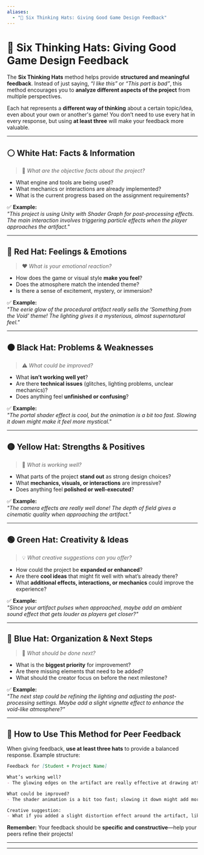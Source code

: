 ```yaml
---
aliases:
  - "🎩 Six Thinking Hats: Giving Good Game Design Feedback"
---
```

# 🎩 Six Thinking Hats: Giving Good Game Design Feedback

The **Six Thinking Hats** method helps provide **structured and meaningful feedback**. Instead of just saying, _“I like this”_ or _“This part is bad”_, this method encourages you to **analyze different aspects of the project** from multiple perspectives.

Each hat represents a **different way of thinking** about a certain topic/idea, even about your own or another's game! You don’t need to use every hat in every response, but using **at least three** will make your feedback more valuable.

---

## ⚪ **White Hat: Facts & Information**

> 🧐 _What are the objective facts about the project?_

- What engine and tools are being used?
- What mechanics or interactions are already implemented?
- What is the current progress based on the assignment requirements?

✅ **Example:**  
_"This project is using Unity with Shader Graph for post-processing effects. The main interaction involves triggering particle effects when the player approaches the artifact."_

---

## 🔴 **Red Hat: Feelings & Emotions**

> ❤️ _What is your emotional reaction?_

- How does the game or visual style **make you feel**?
- Does the atmosphere match the intended theme?
- Is there a sense of excitement, mystery, or immersion?

✅ **Example:**  
_"The eerie glow of the procedural artifact really sells the ‘Something from the Void’ theme! The lighting gives it a mysterious, almost supernatural feel."_

---

## ⚫ **Black Hat: Problems & Weaknesses**

> ⚠️ _What could be improved?_

- What **isn’t working well yet**?
- Are there **technical issues** (glitches, lighting problems, unclear mechanics)?
- Does anything feel **unfinished or confusing**?

✅ **Example:**  
_"The portal shader effect is cool, but the animation is a bit too fast. Slowing it down might make it feel more mystical."_

---

## 🟡 **Yellow Hat: Strengths & Positives**

> 🌟 _What is working well?_

- What parts of the project **stand out** as strong design choices?
- What **mechanics, visuals, or interactions** are impressive?
- Does anything feel **polished or well-executed**?

✅ **Example:**  
_"The camera effects are really well done! The depth of field gives a cinematic quality when approaching the artifact."_

---

## 🟢 **Green Hat: Creativity & Ideas**

> 💡 _What creative suggestions can you offer?_

- How could the project be **expanded or enhanced**?
- Are there **cool ideas** that might fit well with what’s already there?
- What **additional effects, interactions, or mechanics** could improve the experience?

✅ **Example:**  
_"Since your artifact pulses when approached, maybe add an ambient sound effect that gets louder as players get closer?"_

---

## 🔵 **Blue Hat: Organization & Next Steps**

> 📌 _What should be done next?_

- What is the **biggest priority** for improvement?
- Are there missing elements that need to be added?
- What should the creator focus on before the next milestone?

✅ **Example:**  
_"The next step could be refining the lighting and adjusting the post-processing settings. Maybe add a slight vignette effect to enhance the void-like atmosphere?"_

---

## 📝 **How to Use This Method for Peer Feedback**

When giving feedback, **use at least three hats** to provide a balanced response. Example structure:

```markdown
Feedback for [Student + Project Name]

What’s working well? 
- The glowing edges on the artifact are really effective at drawing attention.  

What could be improved?  
- The shader animation is a bit too fast; slowing it down might add more mystery.  

Creative suggestion:  
- What if you added a slight distortion effect around the artifact, like it’s warping space around it?  
```

**Remember:** Your feedback should be **specific and constructive**—help your peers refine their projects!

--- 
---

